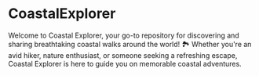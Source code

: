 # CoastalExplorer
Welcome to Coastal Explorer, your go-to repository for discovering and sharing breathtaking coastal walks around the world! 🏞️ Whether you're an avid hiker, nature enthusiast, or someone seeking a refreshing escape, Coastal Explorer is here to guide you on memorable coastal adventures.
